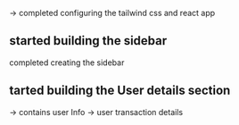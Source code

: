 -> completed configuring the tailwind css and react app
## started building the sidebar 

completed creating the sidebar

## tarted building the User details section
-> contains user Info
-> user transaction details